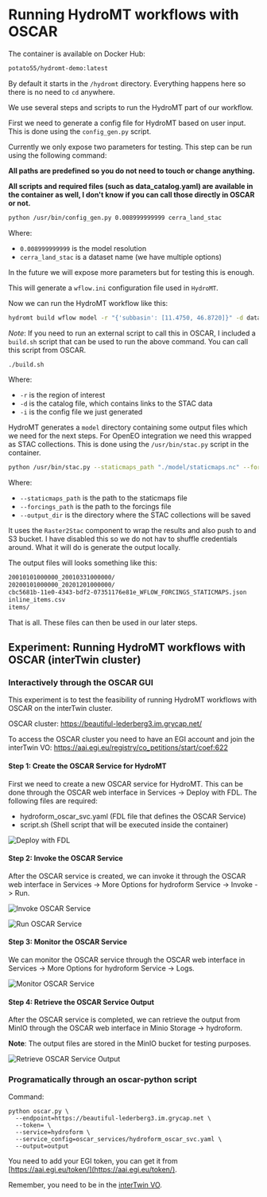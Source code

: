 # Running HydroMT workflows with OSCAR

The container is available on Docker Hub:

```bash
potato55/hydromt-demo:latest
```

By default it starts in the `/hydromt` directory. Everything happens here so there is no need to `cd` anywhere.

We use several steps and scripts to run the HydroMT part of our workflow.

First we need to generate a config file for HydroMT based on user input. This is done using the `config_gen.py` script.

Currently we only expose two parameters for testing. This step can be run using the following command:

**All paths are predefined so you do not need to touch or change anything.**

**All scripts and required files (such as data_catalog.yaml) are available in the container as well, I don't know if you can call those directly in OSCAR or not.**

```bash
python /usr/bin/config_gen.py 0.008999999999 cerra_land_stac
```

Where:

- `0.008999999999` is the model resolution
- `cerra_land_stac` is a dataset name (we have multiple options)

In the future we will expose more parameters but for testing this is enough.

This will generate a `wflow.ini` configuration file used in `HydroMT`.

Now we can run the HydroMT workflow like this:

```bash
hydromt build wflow model -r "{'subbasin': [11.4750, 46.8720]}" -d data_catalog.yaml -i wflow.ini -vvv
```

*Note*: If you need to run an external script to call this in OSCAR, I included a `build.sh` script that can be used to run the above command. You can call this script from OSCAR.

```bash
./build.sh
```

Where:

- `-r` is the region of interest
- `-d` is the catalog file, which contains links to the STAC data
- `-i` is the config file we just generated

HydroMT generates a `model` directory containing some output files which we need for the next steps. For OpenEO integration we need this wrapped as STAC collections. This is done using the `/usr/bin/stac.py` script in the container.

```bash
python /usr/bin/stac.py --staticmaps_path "./model/staticmaps.nc" --forcings_path "./model/forcings.nc" --output_dir "./model/stac"
```

Where:

- `--staticmaps_path` is the path to the staticmaps file
- `--forcings_path` is the path to the forcings file
- `--output_dir` is the directory where the STAC collections will be saved

It uses the `Raster2Stac` component to wrap the results and also push to and S3 bucket. I have disabled this so we do not hav to shuffle credentials around. What it will do is generate the output locally.

The output files will looks something like this:

```bash
20010101000000_20010331000000/
20200101000000_20201201000000/
cbc5681b-11e0-4343-bdf2-07351176e81e_WFLOW_FORCINGS_STATICMAPS.json
inline_items.csv
items/
```

That is all. These files can then be used in our later steps.

## Experiment: Running HydroMT workflows with OSCAR (interTwin cluster)

### Interactively through the OSCAR GUI

This experiment is to test the feasibility of running HydroMT workflows with OSCAR on the interTwin cluster.

OSCAR cluster: https://beautiful-lederberg3.im.grycap.net/

To access the OSCAR cluster you need to have an EGI account and join the interTwin VO: https://aai.egi.eu/registry/co_petitions/start/coef:622

#### Step 1: Create the OSCAR Service for HydroMT

First we need to create a new OSCAR service for HydroMT. This can be done through the OSCAR web interface in Services -> Deploy with FDL. The following files are required:
* hydroform_oscar_svc.yaml (FDL file that defines the OSCAR Service)
* script.sh (Shell script that will be executed inside the container)

![Deploy with FDL](hydromt_oscar_img/hydroform_create_svc.png)


#### Step 2: Invoke the OSCAR Service

After the OSCAR service is created, we can invoke it through the OSCAR web interface in Services -> More Options for hydroform Service -> Invoke -> Run.

![Invoke OSCAR Service](hydromt_oscar_img/hydroform_invoke.png)

![Run OSCAR Service](hydromt_oscar_img/hydroform_run.png)

#### Step 3: Monitor the OSCAR Service

We can monitor the OSCAR service through the OSCAR web interface in Services -> More Options for hydroform Service -> Logs.

![Monitor OSCAR Service](hydromt_oscar_img/hydroform_logs.png)

#### Step 4: Retrieve the OSCAR Service Output

After the OSCAR service is completed, we can retrieve the output from MinIO through the OSCAR web interface in Minio Storage -> hydroform.

**Note**: The output files are stored in the MinIO bucket for testing purposes.

![Retrieve OSCAR Service Output](hydromt_oscar_img/hydroform_minio.png)

### Programatically through an oscar-python script

Command:

```
python oscar.py \
  --endpoint=https://beautiful-lederberg3.im.grycap.net \
  --token= \
  --service=hydroform \
  --service_config=oscar_services/hydroform_oscar_svc.yaml \
  --output=output
```

You need to add your EGI token, you can get it from [https://aai.egi.eu/token/](https://aai.egi.eu/token/). 

Remember, you need to be in the [interTwin VO](https://aai.egi.eu/registry/co_petitions/start/coef:622).